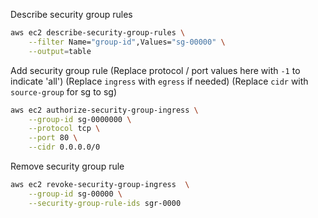 Describe security group rules

```sh
aws ec2 describe-security-group-rules \
    --filter Name="group-id",Values="sg-00000" \
    --output=table
```

Add security group rule
(Replace protocol / port values here with `-1` to indicate 'all')
(Replace `ingress` with `egress` if needed)
(Replace `cidr` with `source-group` for sg to sg)

```sh
aws ec2 authorize-security-group-ingress \
    --group-id sg-0000000 \
    --protocol tcp \
    --port 80 \
    --cidr 0.0.0.0/0
```
 
Remove security group rule
```sh
aws ec2 revoke-security-group-ingress  \
	--group-id sg-00000 \
	--security-group-rule-ids sgr-0000
```
